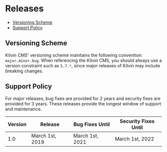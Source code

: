 

# Releases

- [Versioning Scheme](#versioning-scheme)
- [Support Policy](#support-policy)

<a name="versioning-scheme"></a>
## Versioning Scheme

Kilvin CMS' versioning scheme maintains the following convention: `major.minor.bug`.  When referencing the Kilvin CMS, you should always use a version constraint such as `5.7.*`, since major releases of Kilvin may include breaking changes.

<a name="support-policy"></a>
## Support Policy

For major releases, bug fixes are provided for 2 years and security fixes are provided for 3 years. These releases provide the longest window of support and maintenance. 

| Version | Release | Bug Fixes Until | Security Fixes Until |
| --- | --- | --- | --- |
| 1.0 | March 1st, 2019 | March 1st, 2021 | March 1st, 2022 |